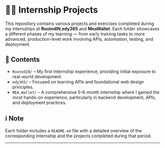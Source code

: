 # 🧑‍💻 Internship Projects

This repository contains various projects and exercises completed during my internships at **RoutedIN**,**edy365** and **MeaWallet**.
Each folder showcases a different phases of my learning — from early training tasks to more advanced, production-level work involving APIs, automation, testing, and deployment.

## 📁 Contents

- `RoutedIN/` – My first internship experience, providing initial exposure to real-world development.
- `edy365/` – Focused on learning APIs and foundational web design principles.
- `MEA_Wallet/` – A comprehensive 5–6 month internship where I gained the most hands-on experience, particularly in backend development, APIs, and deployment practices.

## ℹ️ Note

Each folder includes a `README.md` file with a detailed overview of the corresponding internship and the projects completed during that period.

---
